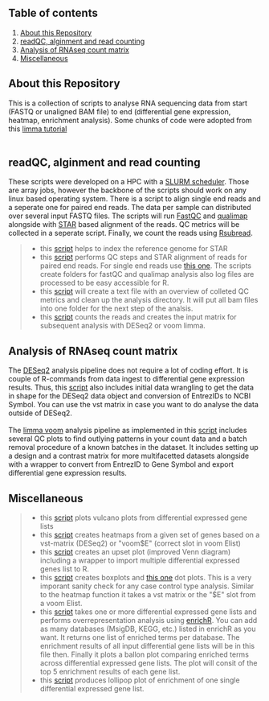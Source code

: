 ## Table of contents  
1. [About this Repository](About-this-Repository)  
2. [readQC, alginment and read counting ](readQC,-alginment-and-read-counting)  
3. [Analysis of RNAseq count matrix ](Analysis-of-RNAseq-count-matrix )  
4. [Miscellaneous](Miscellaneous)  

## About this Repository  
This is a collection of scripts to analyse RNA sequencing data from start (FASTQ or unaligned BAM file) to end (differential gene expression, heatmap, enrichment analysis). Some chunks of code were adopted from this [limma tutorial](https://bioconductor.org/packages/release/workflows/html/RNAseq123.html)
<br/><br/>  
## readQC, alginment and read counting  
These scripts were developed on a HPC with a [SLURM scheduler](https://slurm.schedmd.com/quickstart.html). Those are array jobs, however the backbone of the scripts should work on any linux based operating system. There is a script to align single end reads and a seperate one for paired end reads. The data per sample can distributed over several input FASTQ files. The scripts will run [FastQC](https://www.bioinformatics.babraham.ac.uk/projects/fastqc/) and [qualimap](http://qualimap.conesalab.org) alongside with [STAR](https://www.ncbi.nlm.nih.gov/pmc/articles/PMC3530905/) based alignment of the reads. QC metrics will be collected in a seperate script. Finally, we count the reads using [Rsubread](https://pubmed.ncbi.nlm.nih.gov/30783653/).  
>* this [script](FASTQ_to_COUNTs/prep_GRCh38_refGenome_for_STAR.sh) helps to index the reference genome for STAR 
>* this [script](FASTQ_to_COUNTs/STAR_alignment_PE.sh) performs QC steps and STAR alignment of reads for paired end reads. For single end reads use [this one](FASTQ_to_COUNTs/STAR_alignment_SE.sh). The scripts create folders for fastQC and qualimap analysis also log files are processed to be easy accessible for R.  
>* this [script](FASTQ_to_COUNTs/2_collect_QC_input.sh) will create a text file with an overview of colleted QC metrics and clean up the analysis directory. It will put all bam files into one folder for the next step of the analsis.  
>* this [script](FASTQ_to_COUNTs/3_PE_count_reads.sh) counts the reads and creates the input matrix for subsequent analysis with DESeq2 or voom limma. 

## Analysis of RNAseq count matrix  
The [DESeq2](https://genomebiology.biomedcentral.com/articles/10.1186/s13059-014-0550-8) analysis pipeline does not require a lot of coding effort. It is couple of R-commands from data ingest to differential gene expression results. Thus, this [script](analyseCOUNTs/DESeq2/deseq_differential_expression.R) also includes initial data wrangling to get the data in shape for the DESeq2 data object and conversion of EntrezIDs to NCBI Symbol. You can use the vst matrix in case you want to do analyse the data outside of DESeq2.  
<br/>
The [limma voom](https://genomebiology.biomedcentral.com/articles/10.1186/gb-2014-15-2-r29) analysis pipeline as implemented in this [script](analyseCOUNTs/limma_voom/voom_incl_batch_removal.R) includes several QC plots to find outlying patterns in your count data and a batch removal procedure of a known batches in the dataset. It includes setting up a design and a contrast matrix for more multifacetted datasets alongside with a wrapper to convert from EntrezID to Gene Symbol and export differential gene expression results.

## Miscellaneous  
>* this [script](analyseCOUNTs/visualize/vulcano.R) plots vulcano plots from differential expressed gene lists  
>* this [script](analyseCOUNTs/visualize/heatmap.R) creates heatmaps from a given set of genes based on a vst-matrix (DESeq2) or "voom$E" (correct slot in voom Elist)  
>* this [script](analyseCOUNTs/visualize/upset_plot.R) creates an upset plot (improved Venn diagram) including a wrapper to import multiple differential expressed genes list to R.  
>* this [script](analyseCOUNTs/visualize/boxplots.R) creates boxplots and [this one](analyseCOUNTs/visualize/dot_plots.R) dot plots. This is a very imporant sanity check for any case control type analysis. Similar to the heatmap function it takes a vst matrix or the "$E" slot from a voom Elist.  
>* this [script](analyseCOUNTs/visualize/enrichR_incl_visualization.R) takes one or more differential expressed gene lists and performs overrepresentation analysis using [enrichR](https://maayanlab.cloud/Enrichr/). You can add as many databases (MsigDB, KEGG, etc.) listed in enrichR as you want. It returns one list of enriched terms per database. The enrichment results of all input differential gene lists will be in this file then. Finally it plots a ballon plot comparing enriched terms across differential expressed gene lists. The plot will consit of the top 5 enrichment results of each gene list. 
>* this [script](analyseCOUNTs/visualize/enrich_lollipop.R) produces lollipop plot of enrichment of one single differential expressed gene list.  
